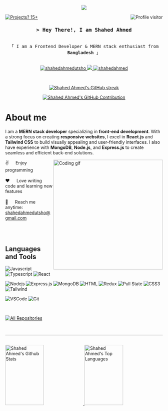 <p align="center">
  <a href="https://github.com/shahedahmedutsho">
    <img src="https://readme-typing-svg.herokuapp.com/?lines=Front%20End%20Developer;MERN%20Stack%20Enthusiast;Always%20Learning%20New%20Things&center=true&width=380&height=45&color=4B88F6">
  </a>
</p>
<a href="https://komarev.com/ghpvc/?username=shahedahmedutsho">
  <img align="right" src="https://komarev.com/ghpvc/?username=shahedahmedutsho&label=Visitors&color=4B88F6&style=flat" alt="Profile visitor" />
</a>

[![Projects? 15+](https://img.shields.io/badge/Projects-15%2B-4B88F6?style=flat)](https://github.com/shahedahmedutsho)

<!-- Intro  -->
<h3 align="center">
        <samp>&gt; Hey There!, I am
                <b>Shahed Ahmed</b>
        </samp>
</h3>

<p align="center"> 
  <samp>
  <!--  <a href="https://www.google.com/search?q=Shahed+Ahmed">「 Google Me 」</a> -->
    <br>
    「 I am a Frontend Developer & MERN stack enthusiast from <b>Bangladesh</b> 」
    <br>
    <br>
  </samp>
</p>

<p align="center">
 <a href="https://linkedin.com/in/shahedahmedutsho" target="blank">
  <img src="https://img.shields.io/badge/LinkedIn-4B88F6?style=for-the-badge&logo=linkedin&logoColor=white" alt="shahedahmedutsho"/>
 </a>
 <a href="https://twitter.com/iam_shahedahmed" target="_blank">
  <img src="https://img.shields.io/badge/Twitter-4B88F6?style=for-the-badge&logo=twitter&logoColor=white" />
 </a>
<!-- <a href="https://instagram.com/iamshahedahmed" target="_blank">
  <img src="https://img.shields.io/badge/Instagram-4B88F6?style=for-the-badge&logo=instagram&logoColor=white" alt="shahedahmed" />
 </a> -->
 <a href="https://facebook.com/iamshahedahmed" target="_blank">
  <img src="https://img.shields.io/badge/Facebook-4B88F6?&style=for-the-badge&logo=facebook&logoColor=white" alt="shahedahmed"  />
  </a> 
</p>
<br />
<p align="center">
  <a href="https://github.com/shahedahmedutsho">
    <img src="https://github-readme-streak-stats.herokuapp.com/?user=shahedahmedutsho&theme=react&border=4B88F6&background=0D1117" alt="Shahed Ahmed's GitHub streak"/>
  </a>
</p>

<p align="center">
  <a href="https://github.com/shahedahmedutsho">
    <img src="https://github-profile-summary-cards.vercel.app/api/cards/profile-details?username=shahedahmedutsho&theme=github_dark&border=4B88F6" alt="Shahed Ahmed's GitHub Contribution"/>
  </a>
</p>

<!-- About Section -->
 # About me
 I am a **MERN stack developer** specializing in **front-end development**. With a strong focus on creating **responsive websites**, I excel in **React.js** and **Tailwind CSS** to build visually appealing and user-friendly interfaces. I also have experience with **MongoDB**, **Node.js**, and **Express.js** to create seamless and efficient back-end solutions.
<p>
 <img align="right" width="350" src="/assets/programmer.gif" alt="Coding gif" />
  
 ✌️ &emsp; Enjoy programming  <br/><br/>
 ❤️ &emsp; Love writing code and learning new features<br/><br/>
 📧 &emsp; Reach me anytime: shahedahmedutsho@gmail.com<br/><br/>


</p>

<br/>


## Languages and Tools

![Javascript](https://img.shields.io/badge/Javascript-F0DB4F?style=for-the-badge&labelColor=black&logo=javascript&logoColor=F0DB4F)
![Typescript](https://img.shields.io/badge/Typescript-007acc?style=for-the-badge&labelColor=black&logo=typescript&logoColor=007acc)
![React](https://img.shields.io/badge/-React-61DBFB?style=for-the-badge&labelColor=black&logo=react&logoColor=61DBFB)
<!--![Next.js](https://img.shields.io/badge/next.js-000000?style=for-the-badge&logo=nextdotjs&logoColor=white) -->
![Nodejs](https://img.shields.io/badge/Nodejs-3C873A?style=for-the-badge&labelColor=black&logo=node.js&logoColor=3C873A)
![Express.js](https://img.shields.io/badge/Express.js-000000?style=for-the-badge&logo=express&logoColor=white)
![MongoDB](https://img.shields.io/badge/MongoDB-4EA94B?style=for-the-badge&logo=mongodb&logoColor=white)
![HTML](https://img.shields.io/badge/HTML5-E34F26?style=for-the-badge&logo=html5&logoColor=white)
![Redux](https://img.shields.io/badge/Redux-593D88?style=for-the-badge&logo=redux&logoColor=white)
![Pull State](https://img.shields.io/badge/Pull%20State-4B88F6?style=for-the-badge&logo=javascript&logoColor=white)
![CSS3](https://img.shields.io/badge/CSS3-1572B6?style=for-the-badge&logo=css3&logoColor=white)
![Tailwind](https://img.shields.io/badge/Tailwind_CSS-092749?style=for-the-badge&logo=tailwindcss&logoColor=06B6D4&labelColor=000000)
<!-- ![Bootstrap](https://img.shields.io/badge/Bootstrap-563D7C?style=for-the-badge&logo=bootstrap&logoColor=white) -->
<!-- ![Redux](https://img.shields.io/badge/Redux-593D88?style=for-the-badge&logo=redux&logoColor=white) -->
![VSCode](https://img.shields.io/badge/Visual_Studio-4B88F6?style=for-the-badge&logo=visual%20studio&logoColor=white)
![Git](https://img.shields.io/badge/Git-F05032?style=for-the-badge&logo=git&logoColor=white)

<br/>

<p align="left">
  <a href="https://github.com/shahedahmedutsho?tab=repositories" target="_blank">
    <img alt="All Repositories" title="All Repositories" src="https://img.shields.io/badge/-All%20Repos-4B88F6?style=for-the-badge&logo=koding&logoColor=white"/>
  </a>
</p>

<br/>
<hr/>
<br/>

<a> 
  <a href="https://github.com/shahedahmedutsho">
    <img alt="Shahed Ahmed's Github Stats" src="https://denvercoder1-github-readme-stats.vercel.app/api?username=shahedahmedutsho&show_icons=true&count_private=true&theme=react&border_color=4B88F6&bg_color=0D1117&title_color=4B88F6&icon_color=4B88F6" height="192px" width="49.5%"/>
  </a>
  <a href="https://github.com/shahedahmedutsho">
    <img alt="Shahed Ahmed's Top Languages" src="https://denvercoder1-github-readme-stats.vercel.app/api/top-langs/?username=shahedahmedutsho&langs_count=8&layout=compact&theme=react&border_color=4B88F6&bg_color=0D1117&title_color=4B88F6&icon_color=4B88F6" height="192px" width="49.5%"/>
  </a>
  <br/>
</a>


<!-- ![Shahed Ahmed's Graph](https://github-readme-activity-graph.vercel.app/graph?username=shahedahmedutsho&custom_title=Shahed%20Ahmed's%20GitHub%20Activity%20Graph&bg_color=0D1117&color=4B88F6&line=4B88F6&point=4B88F6&area_color=4B88F6&title_color=4B88F6&area=true) -->
